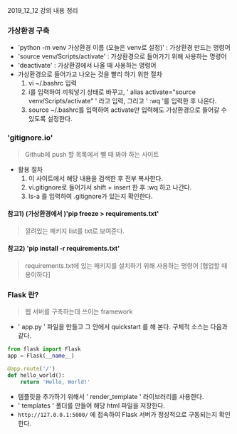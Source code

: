 2019_12_12 강의 내용 정리



### 가상환경 구축

- 'python -m venv 가상환경 이름 (오늘은 venv로 설정)' : 가상환경 만드는 명령어
- 'source venv/Scripts/activate' : 가상환경으로 들어가기 위해 사용하는 명령어
- 'deactivate' : 가상환경에서 나올 때 사용하는 명령어
- 가상환경으로 들어가고 나오는 것을 빨리 하기 위한 절차
  1. vi ~/.bashrc 입력
  2. i를 입력하여 끼워넣기 상태로 바꾸고, ' alias activate="source venv/Scripts/activate" ' 라고 입력, 그리고 ' :wq '를 입력한 후 나온다.
  3. source ~/.bashrc를 입력하여 activate만 입력해도 가상환경으로 들어갈 수 있도록 설정한다. 



### 'gitignore.io'

> Github에 push 할 목록에서 뺄 때 봐야 하는 사이트

- 활용 절차
  1. 이 사이트에서 해당 내용을 검색한 후 전부 복사한다.
  2. vi.gitignore로 들어가서 shift + insert 한 후 :wq 하고 나간다.
  3. ls-a 를 입력하여 .gitignore가 있는지 확인한다.



#### 참고1) (가상환경에서 )'pip freeze > requirements.txt'

> 깔려있는 패키지 list를 txt로 보여준다.




#### 참고2) 'pip install -r requirements.txt'

> requirements.txt에 있는 패키지를 설치하기 위해 사용하는 명령어 [협업할 때 용이하다]



### Flask 란?

> 웹 서버를 구축하는데 쓰이는 framework

- ' app.py ' 파일을 만들고 그 안에서 quickstart 를 해 본다. 구체적 소스는 다음과 같다.

```python
from flask import Flask
app = Flask(__name__)

@app.route('/')
def hello_world():
    return 'Hello, World!'
```

- 템플릿을 추가하기 위해서 ' render_template ' 라이브러리를 사용한다.
- ' templates ' 폴더를 만들어 해당 html 파일을 저장한다.
- `http://127.0.0.1:5000/` 에 접속하여 Flask 서버가 정상적으로 구동되는지 확인한다.